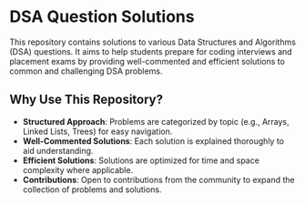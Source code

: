 # DSA Question Solutions

This repository contains solutions to various Data Structures and Algorithms (DSA) questions. It aims to help students prepare for coding interviews and placement exams by providing well-commented and efficient solutions to common and challenging DSA problems.

## Why Use This Repository?

- **Structured Approach**: Problems are categorized by topic (e.g., Arrays, Linked Lists, Trees) for easy navigation.
- **Well-Commented Solutions**: Each solution is explained thoroughly to aid understanding.
- **Efficient Solutions**: Solutions are optimized for time and space complexity where applicable.
- **Contributions**: Open to contributions from the community to expand the collection of problems and solutions.

